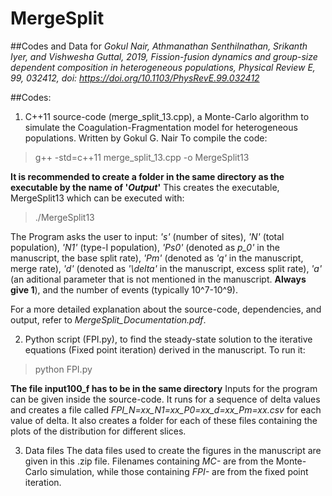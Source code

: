 # MergeSplit
##Codes and Data for *Gokul Nair, Athmanathan Senthilnathan, Srikanth Iyer, and Vishwesha Guttal, 2019, Fission-fusion dynamics and group-size dependent composition in heterogeneous populations, Physical Review E, 99, 032412, doi: https://doi.org/10.1103/PhysRevE.99.032412*

##Codes:
1) C++11 source-code (merge_split_13.cpp), a Monte-Carlo algorithm to simulate the Coagulation-Fragmentation model for heterogeneous populations. Written by Gokul G. Nair
To compile the code:
> g++ -std=c++11 merge_split_13.cpp -o MergeSplit13

**It is recommended to create a folder in the same directory as the executable by the name of '*Output*'**
This creates the executable, MergeSplit13 which can be executed with:
> ./MergeSplit13

The Program asks the user to input: *'s'* (number of sites), *'N'* (total population), *'N1'* (type-I population), *'Ps0'* (denoted as *p_0'* in the manuscript, the base split rate), *'Pm'* (denoted as *'q'* in the manuscript, merge rate), *'d'* (denoted as *'\delta'* in the manuscript, excess split rate), *'a'* (an aditional parameter that is not mentioned in the manuscript. **Always give 1**), and the number of events (typically 10^7-10^9).

For a more detailed explanation about the source-code, dependencies, and output, refer to *MergeSplit_Documentation.pdf*.

2) Python script (FPI.py), to find the steady-state solution to the iterative equations (Fixed point iteration) derived in the manuscript.
To run it:
> python FPI.py

**The file input100_f has to be in the same directory**
Inputs for the program can be given inside the source-code. It runs for a sequence of delta values and creates a file called *FPI_N=xx_N1=xx_P0=xx_d=xx_Pm=xx.csv* for each value of delta. It also creates a folder for each of these files containing the plots of the distribution for different slices.

3) Data files
The data files used to create the figures in the manuscript are given in this .zip file. Filenames containing *MC-* are from the Monte-Carlo simulation, while those containing *FPI-* are from the fixed point iteration.
